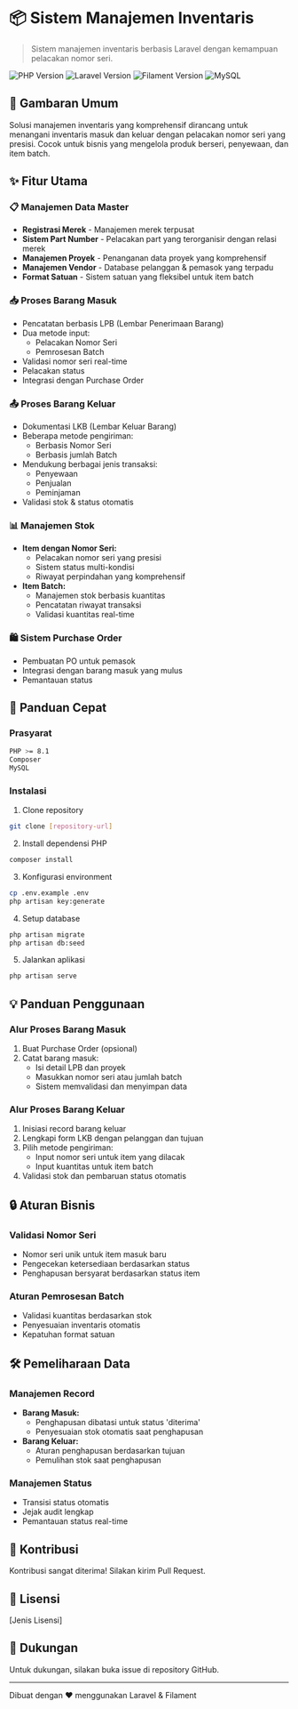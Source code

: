 # 📦 Sistem Manajemen Inventaris

> Sistem manajemen inventaris berbasis Laravel dengan kemampuan pelacakan nomor seri.

![PHP Version](https://img.shields.io/badge/PHP-8.1+-777BB4?style=flat-square&logo=php&logoColor=white)
![Laravel Version](https://img.shields.io/badge/Laravel-10.x-FF2D20?style=flat-square&logo=laravel&logoColor=white)
![Filament Version](https://img.shields.io/badge/Filament-3.x-coral?style=flat-square)
![MySQL](https://img.shields.io/badge/MySQL-latest-4479A1?style=flat-square&logo=mysql&logoColor=white)

## 🌟 Gambaran Umum

Solusi manajemen inventaris yang komprehensif dirancang untuk menangani inventaris masuk dan keluar dengan pelacakan nomor seri yang presisi. Cocok untuk bisnis yang mengelola produk berseri, penyewaan, dan item batch.

## ✨ Fitur Utama

### 📋 Manajemen Data Master
- **Registrasi Merek** - Manajemen merek terpusat
- **Sistem Part Number** - Pelacakan part yang terorganisir dengan relasi merek
- **Manajemen Proyek** - Penanganan data proyek yang komprehensif
- **Manajemen Vendor** - Database pelanggan & pemasok yang terpadu
- **Format Satuan** - Sistem satuan yang fleksibel untuk item batch

### 📥 Proses Barang Masuk
- Pencatatan berbasis LPB (Lembar Penerimaan Barang)
- Dua metode input:
  - Pelacakan Nomor Seri
  - Pemrosesan Batch
- Validasi nomor seri real-time
- Pelacakan status
- Integrasi dengan Purchase Order

### 📤 Proses Barang Keluar
- Dokumentasi LKB (Lembar Keluar Barang)
- Beberapa metode pengiriman:
  - Berbasis Nomor Seri
  - Berbasis jumlah Batch
- Mendukung berbagai jenis transaksi:
  - Penyewaan
  - Penjualan
  - Peminjaman
- Validasi stok & status otomatis

### 📊 Manajemen Stok
- **Item dengan Nomor Seri:**
  - Pelacakan nomor seri yang presisi
  - Sistem status multi-kondisi
  - Riwayat perpindahan yang komprehensif
- **Item Batch:**
  - Manajemen stok berbasis kuantitas
  - Pencatatan riwayat transaksi
  - Validasi kuantitas real-time

### 🛍️ Sistem Purchase Order
- Pembuatan PO untuk pemasok
- Integrasi dengan barang masuk yang mulus
- Pemantauan status

## 🚀 Panduan Cepat

### Prasyarat
```bash
PHP >= 8.1
Composer
MySQL
```

### Instalasi

1. Clone repository
```bash
git clone [repository-url]
```

2. Install dependensi PHP
```bash
composer install
```

3. Konfigurasi environment
```bash
cp .env.example .env
php artisan key:generate
```

4. Setup database
```bash
php artisan migrate
php artisan db:seed
```

5. Jalankan aplikasi
```bash
php artisan serve
```

## 💡 Panduan Penggunaan

### Alur Proses Barang Masuk
1. Buat Purchase Order (opsional)
2. Catat barang masuk:
   - Isi detail LPB dan proyek
   - Masukkan nomor seri atau jumlah batch
   - Sistem memvalidasi dan menyimpan data

### Alur Proses Barang Keluar
1. Inisiasi record barang keluar
2. Lengkapi form LKB dengan pelanggan dan tujuan
3. Pilih metode pengiriman:
   - Input nomor seri untuk item yang dilacak
   - Input kuantitas untuk item batch
4. Validasi stok dan pembaruan status otomatis

## 🔒 Aturan Bisnis

### Validasi Nomor Seri
- Nomor seri unik untuk item masuk baru
- Pengecekan ketersediaan berdasarkan status
- Penghapusan bersyarat berdasarkan status item

### Aturan Pemrosesan Batch
- Validasi kuantitas berdasarkan stok
- Penyesuaian inventaris otomatis
- Kepatuhan format satuan

## 🛠️ Pemeliharaan Data

### Manajemen Record
- **Barang Masuk:**
  - Penghapusan dibatasi untuk status 'diterima'
  - Penyesuaian stok otomatis saat penghapusan
- **Barang Keluar:**
  - Aturan penghapusan berdasarkan tujuan
  - Pemulihan stok saat penghapusan

### Manajemen Status
- Transisi status otomatis
- Jejak audit lengkap
- Pemantauan status real-time

## 🤝 Kontribusi

Kontribusi sangat diterima! Silakan kirim Pull Request.

## 📝 Lisensi

[Jenis Lisensi]

## 🔧 Dukungan

Untuk dukungan, silakan buka issue di repository GitHub.

---
Dibuat dengan ❤️ menggunakan Laravel & Filament
